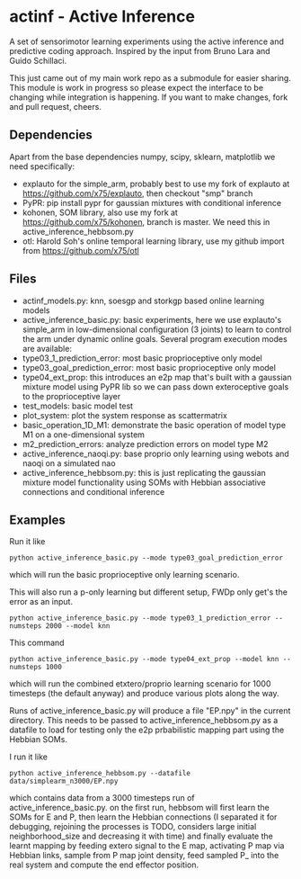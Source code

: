# actinf - Active Inference

A set of sensorimotor learning experiments using the active inference
and predictive coding approach. Inspired by the input from Bruno Lara
and Guido Schillaci.

This just came out of my main work repo as a submodule for easier
sharing. This module is work in progress so please expect the
interface to be changing while integration is happening. If you want
to make changes, fork and pull request, cheers.

## Dependencies

Apart from the base dependencies numpy, scipy, sklearn, matplotlib we
need specifically:
 - explauto for the simple_arm, probably best to use my fork of
   explauto at https://github.com/x75/explauto, then checkout "smp"
   branch
 - PyPR: pip install pypr for gaussian mixtures with conditional inference
 - kohonen, SOM library, also use my fork at
   https://github.com/x75/kohonen, branch is master. We need this in active_inference_hebbsom.py
 - otl: Harold Soh's online temporal learning library, use my github import from https://github.com/x75/otl

## Files

 - actinf_models.py: knn, soesgp and storkgp based online learning
   models
 - active_inference_basic.py: basic experiments, here we use explauto's
   simple_arm in low-dimensional configuration (3 joints) to learn to
   control the arm under dynamic online goals. Several program
   execution modes are available:
  - type03_1_prediction_error: most basic proprioceptive only model
  - type03_goal_prediction_error: most basic proprioceptive only model
  - type04_ext_prop: this introduces an e2p map that's built with a
    gaussian mixture model using PyPR lib so we can pass down
    exteroceptive goals to the proprioceptive layer
  - test_models: basic model test
  - plot_system: plot the system response as scattermatrix
  - basic_operation_1D_M1: demonstrate the basic operation of model
    type M1 on a one-dimensional system
  - m2_prediction_errors: analyze prediction errors on model type M2
 - active_inference_naoqi.py: base proprio only learning using webots
   and naoqi on a simulated nao
 - active_inference_hebbsom.py: this is just replicating the gaussian
   mixture model functionality using SOMs with Hebbian associative
   connections and conditional inference

## Examples

Run it like

    python active_inference_basic.py --mode type03_goal_prediction_error

which will run the basic proprioceptive only learning scenario.

This will also run a p-only learning but different setup, FWDp only get's the error
as an input.

    python active_inference_basic.py --mode type03_1_prediction_error --numsteps 2000 --model knn

This command

    python active_inference_basic.py --mode type04_ext_prop --model knn --numsteps 1000

which will run the combined etxtero/proprio learning scenario for 1000
timesteps (the default anyway) and produce various plots along the way.

Runs of active_inference_basic.py will produce a file "EP.npy" in the
current directory. This needs to be passed to
active_inference_hebbsom.py as a datafile to load for testing only the
e2p prbabilistic mapping part using the Hebbian SOMs.

I run it like

    python active_inference_hebbsom.py --datafile data/simplearm_n3000/EP.npy

which contains data from a 3000 timesteps run of
active_inference_basic.py. on the first run, hebbsom will first learn
the SOMs for E and P, then learn the Hebbian connections (I separated
it for debugging, rejoining the processes is TODO, considers large
initial neighborhood_size and decreasing it with time) and finally
evaluate the learnt mapping by feeding extero signal to the E map,
activating P map via Hebbian links, sample from P map joint density,
feed sampled P_ into the real system and compute the end effector
position.
